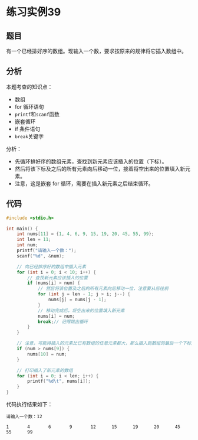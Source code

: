 # 练习实例39

## 题目

有一个已经排好序的数组。现输入一个数，要求按原来的规律将它插入数组中。


## 分析

本题考查的知识点：
- 数组
- for 循环语句
- `printf`和`scanf`函数
- 嵌套循环
- if 条件语句
- `break`关键字

分析：
- 先循环排好序的数组元素，查找到新元素应该插入的位置（下标）。
- 然后将该下标及之后的所有元素向后移动一位，接着将空出来的位置填入新元素。
- 注意，这是嵌套 for 循环，需要在插入新元素之后结束循环。


## 代码

```c
#include <stdio.h>

int main() {
    int nums[11] = {1, 4, 6, 9, 15, 19, 20, 45, 55, 99};
    int len = 11;
    int num;
    printf("请输入一个数：");
    scanf("%d", &num);

    // 向已经排序好的数组中插入元素
    for (int i = 0; i < 10; i++) {
        // 查找新元素应该插入的位置
        if (nums[i] > num) {
            // 然后将该位置及之后的所有元素向后移动一位，注意要从后往前
            for (int j = len - 1; j > i; j--) {
                nums[j] = nums[j - 1];
            }
            // 移动完成后，将空出来的位置填入新元素
            nums[i] = num;
            break;// 记得跳出循环
        }
    }

    // 注意，可能待插入的元素比已有数组的任意元素都大，那么插入到数组的最后一个下标处
    if (num > nums[9]) {
        nums[10] = num;
    }

    // 打印插入了新元素的数组
    for (int i = 0; i < len; i++) {
        printf("%d\t", nums[i]);
    }
}
```

代码执行结果如下：

```text
请输入一个数：12

1       4       6       9       12      15      19      20      45      55      99
```